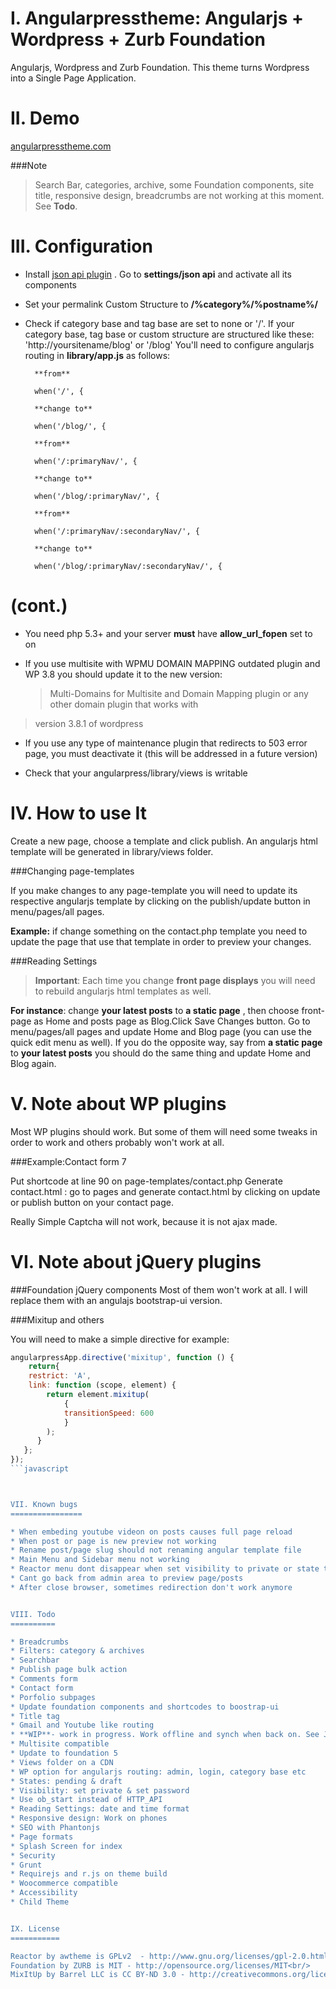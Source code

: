 I. Angularpresstheme: Angularjs + Wordpress + Zurb Foundation
=============================================================

Angularjs, Wordpress and Zurb Foundation. This theme turns Wordpress into a Single Page Application.

II. Demo
========

[angularpresstheme.com](http://angularpresstheme.com/)

###Note

>Search Bar, categories, archive, some Foundation components, site title, responsive design,
>breadcrumbs are not working at this moment. See **Todo**.


III. Configuration
==================

* Install [json api plugin](http://wordpress.org/plugins/json-api/) . Go to **settings/json
api** and activate all its components
* Set your permalink Custom Structure  to **/%category%/%postname%/**
* Check if category base and tag base are set to none or '/'. If your category base,
tag base or custom structure are structured like these:
        'http://yoursitename/blog' or '/blog'
   You'll need to configure angularjs routing in **library/app.js** as follows:

		**from**

		when('/', {

		**change to**

		when('/blog/', {

		**from**

		when('/:primaryNav/', {

		**change to**

		when('/blog/:primaryNav/', {

		**from**

		when('/:primaryNav/:secondaryNav/', {

		**change to**

		when('/blog/:primaryNav/:secondaryNav/', {



(cont.)
=========================
* You need php 5.3+ and your server **must** have **allow_url_fopen** set to on

* If you use multisite with WPMU DOMAIN MAPPING outdated plugin and WP 3.8 you should update it
 to the new version:

	>Multi-Domains for Multisite and Domain Mapping plugin or any other domain plugin that works with
> version 3.8.1 of wordpress

* If you use any type of maintenance plugin that redirects to 503 error page, you must deactivate it (this will be addressed in a future version)

* Check that your  angularpress/library/views is writable

IV. How to use It
================

Create a new page, choose a template and click publish. An angularjs html template will be
generated in library/views folder.

###Changing page-templates

If you make changes to any page-template you will need to update its respective angularjs
template by clicking on the publish/update button in menu/pages/all pages.

**Example:** if change something on the contact.php template you need to update the page that use
that template in order to preview your changes.

###Reading Settings

>**Important**: Each time you change **front page displays** you will need to rebuild angularjs
>html templates as well.

**For instance**: change  **your latest posts** to **a static page** ,
then choose front-page as Home and posts page as Blog.Click Save Changes button. Go to
menu/pages/all pages and update Home and Blog page (you can use the quick edit menu as well).
If you do the opposite way, say from **a static page** to **your latest posts** you should do
the same thing and update Home and Blog again.


V. Note about WP plugins
=========================

Most WP plugins should work. But some of them will need some tweaks in order to work and others
probably won't work at all.

###Example:Contact form 7

Put shortcode at line 90 on page-templates/contact.php
Generate contact.html : go to pages and generate contact.html by clicking on update or publish
button on your contact page.

Really Simple Captcha will not work, because it is not ajax made.

VI. Note about jQuery plugins
==============================

###Foundation jQuery components
 Most of them won't work at all. I will replace them with an angulajs bootstrap-ui version.

###Mixitup and others

 You will need to make a simple directive for example:

```javascript
angularpressApp.directive('mixitup', function () {
	return{
	restrict: 'A',
	link: function (scope, element) {
		return element.mixitup(
			{
			transitionSpeed: 600
			}
		);
	  }
   };
});
```javascript



VII. Known bugs
================

* When embeding youtube videon on posts causes full page reload
* When post or page is new preview not working
* Rename post/page slug should not renaming angular template file
* Main Menu and Sidebar menu not working
* Reactor menu dont disappear when set visibility to private or state to pending or draft
* Cant go back from admin area to preview page/posts
* After close browser, sometimes redirection don't work anymore


VIII. Todo
==========

* Breadcrumbs
* Filters: category & archives
* Searchbar
* Publish page bulk action
* Comments form
* Contact form
* Porfolio subpages
* Update foundation components and shortcodes to boostrap-ui
* Title tag
* Gmail and Youtube like routing
* **WIP**- work in progress. Work offline and synch when back on. See John Papa's concept: [Code Camper](http://cc-ng-z.azurewebsites.net/#/sessions)
* Multisite compatible
* Update to foundation 5
* Views folder on a CDN
* WP option for angularjs routing: admin, login, category base etc
* States: pending & draft
* Visibility: set private & set password
* Use ob_start instead of HTTP_API
* Reading Settings: date and time format
* Responsive design: Work on phones
* SEO with Phantonjs
* Page formats
* Splash Screen for index
* Security
* Grunt
* Requirejs and r.js on theme build
* Woocommerce compatible
* Accessibility
* Child Theme


IX. License
===========

Reactor by awtheme is GPLv2  - http://www.gnu.org/licenses/gpl-2.0.html<br/>
Foundation by ZURB is MIT - http://opensource.org/licenses/MIT<br/>
MixItUp by Barrel LLC is CC BY-ND 3.0 - http://creativecommons.org/licenses/by-nd/3.0/<br/>



